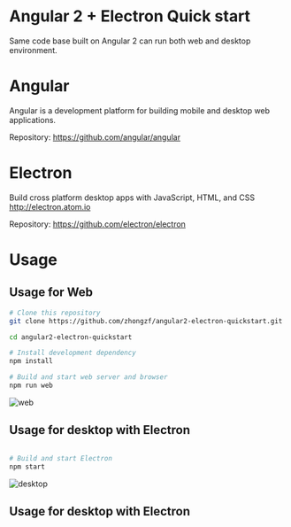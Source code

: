 # Angular 2 + Electron Quick start
Same code base built on Angular 2 can run both web and desktop environment.


Angular
=========

Angular is a development platform for building mobile and desktop web applications. 

Repository:  https://github.com/angular/angular


Electron
=========

Build cross platform desktop apps with JavaScript, HTML, and CSS http://electron.atom.io

Repository:  https://github.com/electron/electron


Usage
=========

## Usage for Web
```sh
# Clone this repository
git clone https://github.com/zhongzf/angular2-electron-quickstart.git

cd angular2-electron-quickstart

# Install development dependency
npm install

# Build and start web server and browser
npm run web
```

![web](http://files.cnblogs.com/files/zhongzf/angular2_electron_web.gif)


## Usage for desktop with Electron
```sh

# Build and start Electron
npm start
```

![desktop](http://files.cnblogs.com/files/zhongzf/angular2_electron_desktop.gif)

## Usage for desktop with Electron
```sh

